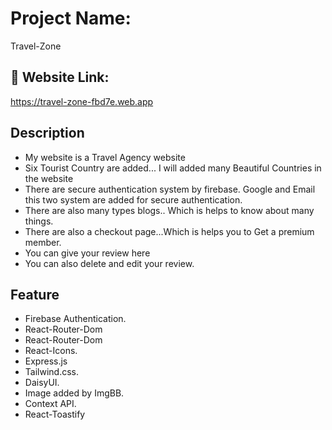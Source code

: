 
# Project Name:

Travel-Zone


## 🔗 Website Link:
https://travel-zone-fbd7e.web.app

## Description

- My website is a Travel Agency website
- Six Tourist Country are added... I will added many Beautiful Countries in the website
- There are secure authentication system by firebase. Google and Email this two system are added for secure authentication.
- There are also many types blogs.. Which is helps to know about many things.
- There are also a checkout page...Which is helps you to Get a premium member.
- You can give your review here
- You can also delete and edit your review.

## Feature
- Firebase Authentication.
- React-Router-Dom
- React-Router-Dom
- React-Icons.
- Express.js
- Tailwind.css.
- DaisyUI.
- Image added by ImgBB.
- Context API.
- React-Toastify